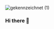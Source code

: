 ![gekennzeichnet (1)](https://github.com/haarfrei/haarfrei/assets/169330482/2ea83d0f-c71a-486b-8c27-0c6c0b34d093)
### Hi there 👋

<!--
**haarfrei/haarfrei** is a ✨ _special_ ✨ repository because its `README.md` (this file) appears on your GitHub profile.

Here are some ideas to get you started:

- 🔭 I’m currently working on ...
- 🌱 I’m currently learning ...
- 👯 I’m looking to collaborate on ...
- 🤔 I’m looking for help with ...
- 💬 Ask me about ...
- 📫 How to reach me: ...
- 😄 Pronouns: ...
- ⚡ Fun fact: ...
-->
